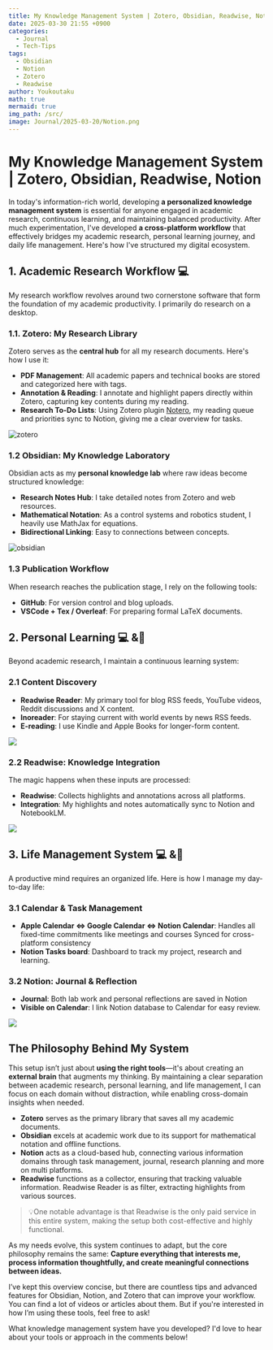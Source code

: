 ```yaml
---
title: My Knowledge Management System | Zotero, Obsidian, Readwise, Notion
date: 2025-03-30 21:55 +0900
categories:
  - Journal
  - Tech-Tips
tags:
  - Obsidian
  - Notion
  - Zotero
  - Readwise
author: Youkoutaku
math: true
mermaid: true
img_path: /src/
image: Journal/2025-03-20/Notion.png
---
```


# My Knowledge Management System | Zotero, Obsidian, Readwise, Notion

In today's information-rich world, developing **a personalized knowledge management system** is essential for anyone engaged in academic research, continuous learning, and maintaining balanced productivity. After much experimentation, I've developed **a cross-platform workflow** that effectively bridges my academic research, personal learning journey, and daily life management. Here's how I've structured my digital ecosystem.

## 1. Academic Research Workflow 💻

My research workflow revolves around two cornerstone software that form the foundation of my academic productivity. I primarily do research on a desktop.

### 1.1. Zotero: My Research Library

Zotero serves as the **central hub** for all my research documents. Here's how I use it:

- **PDF Management**: All academic papers and technical books are stored and categorized here with tags.
- **Annotation & Reading**: I annotate and highlight papers directly within Zotero, capturing key contents during my reading.
- **Research To-Do Lists**: Using Zotero plugin [Notero](https://github.com/dvanoni/notero), my reading queue and priorities sync to Notion, giving me a clear overview for tasks.

![zotero](Journal/2025-03-20/zotero.png)

### 1.2 Obsidian: My Knowledge Laboratory

Obsidian acts as my **personal knowledge lab** where raw ideas become structured knowledge:

- **Research Notes Hub**: I take detailed notes from Zotero and web resources.
- **Mathematical Notation**: As a control systems and robotics student, I heavily use MathJax for equations.
- **Bidirectional Linking**: Easy to connections between concepts.

![obsidian](Journal/2025-03-20/obsidian.png)

### 1.3 Publication Workflow

When research reaches the publication stage, I rely on the following tools:

- **GitHub**: For version control and blog uploads.
- **VSCode + Tex / Overleaf**: For preparing formal LaTeX documents.

## 2. Personal Learning 💻 &📱

Beyond academic research, I maintain a continuous learning system:

### 2.1 Content Discovery

- **Readwise Reader**: My primary tool for blog RSS feeds, YouTube videos, Reddit discussions and X content.
- **Inoreader**: For staying current with world events by news RSS feeds.
- **E-reading**: I use Kindle and Apple Books for longer-form content.

![](Journal/2025-03-20/Readwise.png)

### 2.2 Readwise: Knowledge Integration

The magic happens when these inputs are processed:

- **Readwise**: Collects highlights and annotations across all platforms.
- **Integration**: My highlights and notes automatically sync to Notion and NotebookLM.

![](Journal/2025-03-20/Readwsie_Notion.png)

## 3. Life Management System 💻 &📱

A productive mind requires an organized life. Here is how I manage my day-to-day life:

### 3.1 Calendar & Task Management

- **Apple Calendar ⇔ Google Calendar ⇔ Notion Calendar**: Handles all fixed-time commitments like meetings and courses Synced for cross-platform consistency
- **Notion Tasks board**: Dashboard to track my project, research and learning.

### 3.2 Notion: Journal & Reflection

- **Journal**: Both lab work and personal reflections are saved in Notion
- **Visible on Calendar**: I link Notion database to Calendar for easy review.

![](Journal/2025-03-20/Notion.png)

## The Philosophy Behind My System

This setup isn’t just about **using the right tools**—it's about creating an **external brain** that augments my thinking. By maintaining a clear separation between academic research, personal learning, and life management, I can focus on each domain without distraction, while enabling cross-domain insights when needed.

- **Zotero** serves as the primary library that saves all my academic documents.
- **Obsidian** excels at academic work due to its support for mathematical notation and offline functions.
- **Notion** acts as a cloud-based hub, connecting various information domains through task management, journal, research planning and more on multi platforms.
- **Readwise** functions as a collector, ensuring that tracking valuable information. Readwise Reader is as filter, extracting highlights from various sources.

> 💡One notable advantage is that Readwise is the only paid service in this entire system, making the setup both cost-effective and highly functional.

As my needs evolve, this system continues to adapt, but the core philosophy remains the same: **Capture everything that interests me, process information thoughtfully, and create meaningful connections between ideas.**

I’ve kept this overview concise, but there are countless tips and advanced features for Obsidian, Notion, and Zotero that can improve your workflow. You can find a lot of videos or articles about them. But if you're interested in how I’m using these tools, feel free to ask!

What knowledge management system have you developed? I'd love to hear about your tools or approach in the comments below!